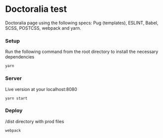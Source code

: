 # Doctoralia test
Doctoralia page using the following specs: Pug (templates), ESLINT, Babel, SCSS, POSTCSS, webpack and yarn.

### Setup
Run the following command from the root directory to install the necessary dependencies
```
yarn
```
### Server
Live version at your localhost:8080
```
yarn start
```
### Deploy
/dist directory with prod files
```
webpack
```
